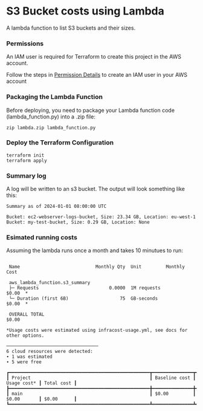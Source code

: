 # S3 Bucket costs using Lambda

A lambda function to list S3 buckets and their sizes.

### Permissions

An IAM user is required for Terraform to create this project in the AWS account.

Follow the steps in [Permission Details](permissions.md) to create an IAM user in your AWS account


### Packaging the Lambda Function

Before deploying, you need to package your Lambda function code (lambda_function.py) into a .zip file:

```
zip lambda.zip lambda_function.py
```


### Deploy the Terraform Configuration

```
terraform init
terraform apply
```



### Summary log

A log will be written to an s3 bucket. The output will look something like this:

```
Summary as of 2024-01-01 08:00:00 UTC

Bucket: ec2-webserver-logs-bucket, Size: 23.34 GB, Location: eu-west-1
Bucket: my-test-bucket, Size: 0.29 GB, Location: None
```


### Esimated running costs

Assuming the lambda runs once a month and takes 10 minutues to run:

```

 Name                            Monthly Qty  Unit         Monthly Cost

 aws_lambda_function.s3_summary
 ├─ Requests                          0.0000  1M requests         $0.00  *
 └─ Duration (first 6B)                   75  GB-seconds          $0.00  *

 OVERALL TOTAL                                                    $0.00

*Usage costs were estimated using infracost-usage.yml, see docs for other options.

──────────────────────────────────
6 cloud resources were detected:
∙ 1 was estimated
∙ 5 were free

┏━━━━━━━━━━━━━━━━━━━━━━━━━━━━━━━━━━━━━━━━━━━━━━━━━━━━┳━━━━━━━━━━━━━━━┳━━━━━━━━━━━━━┳━━━━━━━━━━━━┓
┃ Project                                            ┃ Baseline cost ┃ Usage cost* ┃ Total cost ┃
┣━━━━━━━━━━━━━━━━━━━━━━━━━━━━━━━━━━━━━━━━━━━━━━━━━━━━╋━━━━━━━━━━━━━━━╋━━━━━━━━━━━━━╋━━━━━━━━━━━━┫
┃ main                                               ┃ $0.00         ┃ $0.00       ┃ $0.00      ┃
┗━━━━━━━━━━━━━━━━━━━━━━━━━━━━━━━━━━━━━━━━━━━━━━━━━━━━┻━━━━━━━━━━━━━━━┻━━━━━━━━━━━━━┻━━━━━━━━━━━━┛
```